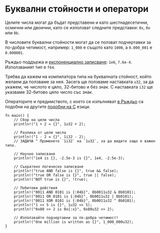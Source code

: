 # Буквални стойности и оператори

Целите числа могат да бъдат представени и като шестнадесетични, осмични или
двоични, като се използват следните представки: `0x`, `0o` или `0b`.

В числовите буквални стойности могат да се ползват подчертавки за по-добра
четимост, например:
`1_000` е същото като `1000`, а `0.000_001` е `0.000001`.

Ръждьо поддържа и [експоненциално записване][enote]: `1e6`, `7.6e-4`. Използваният
тип е `f64`.

Трябва да кажем на компилатора типа на буквалната стойност, който желаем да
ползваме за нея. Засега ще ползваме наставката `u32`, за да укажем, че числото
е цяло, 32-битово и без знак. С наставката `i32` ще указваме 32-битово цяло
число със знак.

Операторите и предимството, с което се изпълняват [в Ръждьо][rust op-prec] са подобни на другите
[подобни на C][op-prec] езици.

```rust,editable
fn main() {
    // Сбор на цели числа
    println!("1 + 2 = {}", 1u32 + 2);

    // Разлика от цели числа
    println!("1 - 2 = {}", 1i32 - 2);
    // ЗАДАЧА ^ Променете `1i32` на `1u32`, за да видите защо е важен типа.

    // Научно записване
    println!("1e4 is {}, -2.5e-3 is {}", 1e4, -2.5e-3);

    // Съкратено логическо записване
    println!("true AND false is {}", true && false);
    println!("true OR false is {}", true || false);
    println!("NOT true is {}", !true);

    // Побитови действия
    println!("0011 AND 0101 is {:04b}", 0b0011u32 & 0b0101);
    println!("0011 OR 0101 is {:04b}", 0b0011u32 | 0b0101);
    println!("0011 XOR 0101 is {:04b}", 0b0011u32 ^ 0b0101);
    println!("1 << 5 is {}", 1u32 << 5);
    println!("0x80 >> 2 is 0x{:x}", 0x80u32 >> 2);

    // Използвайте подчертавки за по-добра четимост!
    println!("One million is written as {}", 1_000_000u32);
}
```

[enote]:https://bg.wikipedia.org/wiki/Експоненциален_запис
[rust op-prec]: https://doc.rust-lang.org/reference/expressions.html#expression-precedence
[op-prec]: https://en.wikipedia.org/wiki/Operator_precedence#Programming_languages
